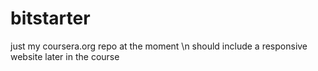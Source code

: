 bitstarter
==========

just my coursera.org repo at the moment \n
should include a responsive website later in the course
